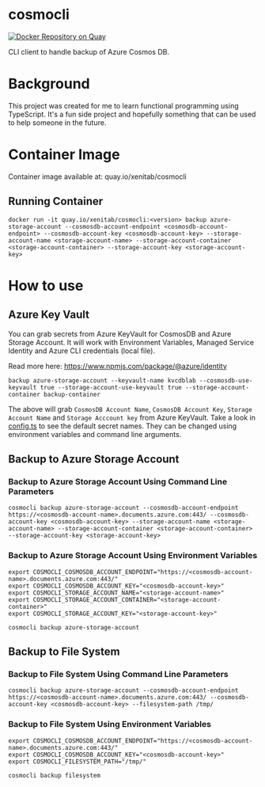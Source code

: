 # cosmocli

[![Docker Repository on Quay](https://quay.io/repository/xenitab/cosmocli/status "Docker Repository on Quay")](https://quay.io/repository/xenitab/cosmocli)

CLI client to handle backup of Azure Cosmos DB.

# Background

This project was created for me to learn functional programming using TypeScript. It's a fun side project and hopefully something that can be used to help someone in the future.

# Container Image

Container image available at: quay.io/xenitab/cosmocli

## Running Container

```shell
docker run -it quay.io/xenitab/cosmocli:<version> backup azure-storage-account --cosmosdb-account-endpoint <cosmosdb-account-endpoint> --cosmosdb-account-key <cosmosdb-account-key> --storage-account-name <storage-account-name> --storage-account-container <storage-account-container> --storage-account-key <storage-account-key>
```

# How to use

## Azure Key Vault

You can grab secrets from Azure KeyVault for CosmosDB and Azure Storage Account. It will work with Environment Variables, Managed Service Identity and Azure CLI credentials (local file).

Read more here: https://www.npmjs.com/package/@azure/identity

```shell
backup azure-storage-account --keyvault-name kvcdblab --cosmosdb-use-keyvault true --storage-account-use-keyvault true --storage-account-container backup-container
```

The above will grab `CosmosDB Account Name`, `CosmosDB Account Key`, `Storage Account Name` and `Storage Acccount key` from Azure KeyVault. Take a look in [config.ts](src/models/config.ts) to see the default secret names. They can be changed using environment variables and command line arguments.

## Backup to Azure Storage Account

### Backup to Azure Storage Account Using Command Line Parameters

```shell
cosmocli backup azure-storage-account --cosmosdb-account-endpoint https://<cosmosdb-account-name>.documents.azure.com:443/ --cosmosdb-account-key <cosmosdb-account-key> --storage-account-name <storage-account-name> --storage-account-container <storage-account-container> --storage-account-key <storage-account-key>
```

### Backup to Azure Storage Account Using Environment Variables

```shell
export COSMOCLI_COSMOSDB_ACCOUNT_ENDPOINT="https://<cosmosdb-account-name>.documents.azure.com:443/"
export COSMOCLI_COSMOSDB_ACCOUNT_KEY="<cosmosdb-account-key>"
export COSMOCLI_STORAGE_ACCOUNT_NAME="<storage-account-name>"
export COSMOCLI_STORAGE_ACCOUNT_CONTAINER="<storage-account-container>"
export COSMOCLI_STORAGE_ACCOUNT_KEY="<storage-account-key>"

cosmocli backup azure-storage-account
```

## Backup to File System

### Backup to File System Using Command Line Parameters

```shell
cosmocli backup azure-storage-account --cosmosdb-account-endpoint https://<cosmosdb-account-name>.documents.azure.com:443/ --cosmosdb-account-key <cosmosdb-account-key> --filesystem-path /tmp/
```

### Backup to File System Using Environment Variables

```shell
export COSMOCLI_COSMOSDB_ACCOUNT_ENDPOINT="https://<cosmosdb-account-name>.documents.azure.com:443/"
export COSMOCLI_COSMOSDB_ACCOUNT_KEY="<cosmosdb-account-key>"
export COSMOCLI_FILESYSTEM_PATH="/tmp/"

cosmocli backup filesystem
```
